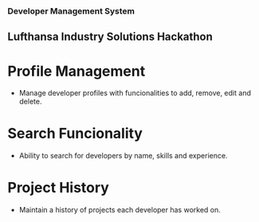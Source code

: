 ### Developer Management System
## Lufthansa Industry Solutions Hackathon

# Profile Management
- Manage developer profiles with funcionalities to add, remove, edit and delete.

# Search Funcionality
- Ability to search for developers by name, skills and experience.

# Project History
- Maintain a history of projects each developer has worked on.
 









